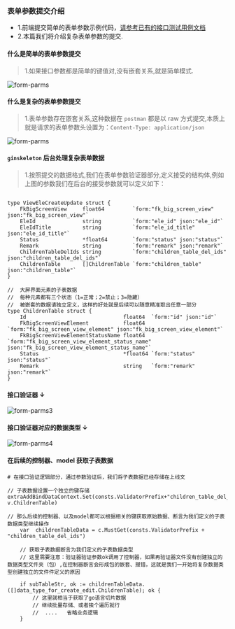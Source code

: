 ###  表单参数提交介绍  
 - 1.前端提交简单的表单参数示例代码，[请参考已有的接口测试用例文档](./api_doc.md)  
 - 2.本篇我们将介绍复杂表单参数的提交.  

#### 什么是简单的表单参数提交
> 1.如果接口参数都是简单的键值对,没有嵌套关系,就是简单模式.    

![form-parms](https://www.ginskeleton.com/images/formparams1.png)  

#### 什么是复杂的表单参数提交
> 1.表单参数存在嵌套关系,这种数据在 `postman` 都是以 raw 方式提交,本质上就是请求的表单参数头设置为：`Content-Type: application/json`   

![form-parms](https://www.ginskeleton.com/images/formparams2.png)  

#### `ginskeleton` 后台处理复杂表单数据  
> 1.按照提交的数据格式,我们在表单参数验证器部分,定义接受的结构体,例如上图的参数我们在后台的接受参数就可以定义如下：
```code  

type ViewEleCreateUpdate struct {
	FkBigScreenView     float64         `form:"fk_big_screen_view" json:"fk_big_screen_view"`
	EleId               string          `form:"ele_id" json:"ele_id"`
	EleIdTitle          string          `form:"ele_id_title" json:"ele_id_title"`
	Status              *float64        `form:"status" json:"status"`
	Remark              string          `form:"remark" json:"remark"`
	ChildrenTableDelIds string          `form:"children_table_del_ids" json:"children_table_del_ids"`
	ChildrenTable       []ChildrenTable `form:"children_table" json:"children_table"`
}

//  大屏界面元素的子表数据
//  每种元素都有三个状态（1=正常；2=禁止；3=隐藏）
//  被嵌套的数据请独立定义，这样的好处就是后续可以随意精准取出任意一部分
type ChildrenTable struct {
	Id                               float64  `form:"id" json:"id"`
	FkBigScreenViewElement           float64  `form:"fk_big_screen_view_element" json:"fk_big_screen_view_element"`
	FkBigScreenViewElementStatusName float64  `form:"fk_big_screen_view_element_status_name" json:"fk_big_screen_view_element_status_name"`
	Status                           *float64 `form:"status" json:"status"`
	Remark                           string   `form:"remark" json:"remark"`
}

```
#### 接口验证器  ↓ 
![form-parms3](https://www.ginskeleton.com/images/formparams3.png)  

#### 接口验证器对应的数据类型  ↓  
![form-parms4](https://www.ginskeleton.com/images/formparams4.png)  

#### 在后续的控制器、model 获取子表数据
```code  
# 在接口验证逻辑部分，通过参数验证后，我们将子表数据已经存储在上线文

// 子表数据设置一个独立的键存储
extraAddBindDataContext.Set(consts.ValidatorPrefix+"children_table_del_ids", v.ChildrenTable)

// 那么后续的控制器、以及model都可以根据相关的键获取原始数据、断言为我们定义的子表数据类型继续操作
    var  childrenTableData = c.MustGet(consts.ValidatorPrefix + "children_table_del_ids")
    
    // 获取子表数据断言为我们定义的子表数据类型
    // 这里需要注意：验证器验证参数ok调用了控制器，如果再验证器文件没有创建独立的数据类型文件夹（包）,在控制器断言会形成包的嵌套、报错，这就是我们一开始将复杂数据类型创建独立的文件件定义的原因

	if subTableStr, ok := childrenTableData.([]data_type_for_create_edit.ChildrenTable); ok {
	    // 这里就相当于获取了go语言切片数据
	    // 继续批量存储、或者挨个遍历就行
	    //  ....   省略业务逻辑
	}

```



